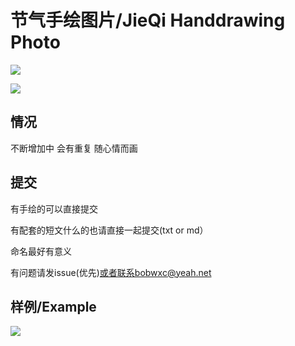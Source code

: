 # 节气手绘图片/JieQi Handdrawing Photo

[![](https://img.shields.io/badge/jieqi-site-green)](https://bobwxc.github.io/jieqi/)


[![](https://img.shields.io/badge/license-Mulan_PSL_v1-blue)](https://license.coscl.org.cn/MulanPSL/)

## 情况

不断增加中
会有重复
随心情而画

## 提交

有手绘的可以直接提交

有配套的短文什么的也请直接一起提交(txt or md）

命名最好有意义

有问题请发issue(优先)或者联系bobwxc@yeah.net

## 样例/Example

![](https://bobwxc.github.io/jieqi/photos/20190520_041107919_iOS.png)



